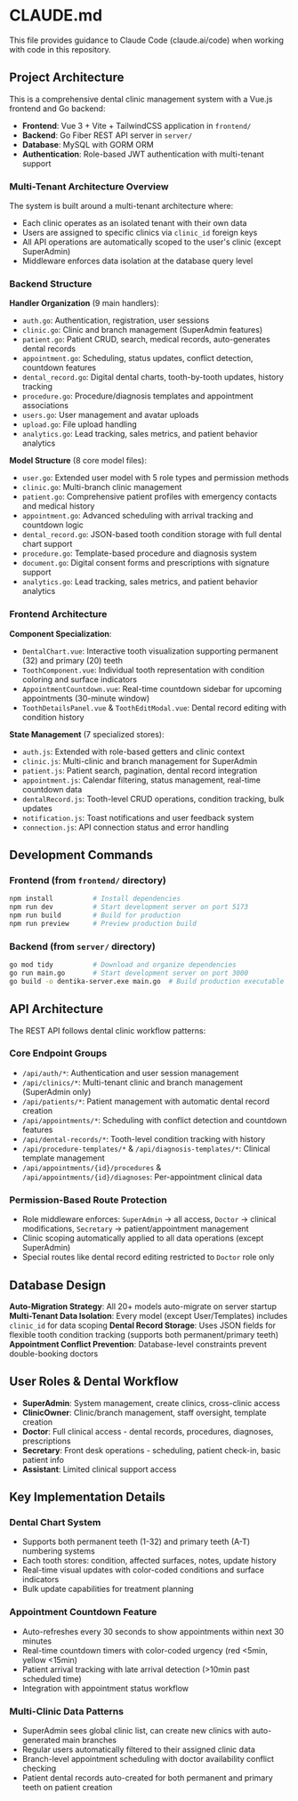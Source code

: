 # CLAUDE.md

This file provides guidance to Claude Code (claude.ai/code) when working with code in this repository.

## Project Architecture

This is a comprehensive dental clinic management system with a Vue.js frontend and Go backend:

- **Frontend**: Vue 3 + Vite + TailwindCSS application in `frontend/`
- **Backend**: Go Fiber REST API server in `server/`
- **Database**: MySQL with GORM ORM
- **Authentication**: Role-based JWT authentication with multi-tenant support

### Multi-Tenant Architecture Overview

The system is built around a multi-tenant architecture where:
- Each clinic operates as an isolated tenant with their own data
- Users are assigned to specific clinics via `clinic_id` foreign keys
- All API operations are automatically scoped to the user's clinic (except SuperAdmin)
- Middleware enforces data isolation at the database query level

### Backend Structure

**Handler Organization** (9 main handlers):
- `auth.go`: Authentication, registration, user sessions
- `clinic.go`: Clinic and branch management (SuperAdmin features)
- `patient.go`: Patient CRUD, search, medical records, auto-generates dental records
- `appointment.go`: Scheduling, status updates, conflict detection, countdown features
- `dental_record.go`: Digital dental charts, tooth-by-tooth updates, history tracking
- `procedure.go`: Procedure/diagnosis templates and appointment associations
- `users.go`: User management and avatar uploads
- `upload.go`: File upload handling
- `analytics.go`: Lead tracking, sales metrics, and patient behavior analytics

**Model Structure** (8 core model files):
- `user.go`: Extended user model with 5 role types and permission methods
- `clinic.go`: Multi-branch clinic management
- `patient.go`: Comprehensive patient profiles with emergency contacts and medical history
- `appointment.go`: Advanced scheduling with arrival tracking and countdown logic
- `dental_record.go`: JSON-based tooth condition storage with full dental chart support
- `procedure.go`: Template-based procedure and diagnosis system
- `document.go`: Digital consent forms and prescriptions with signature support
- `analytics.go`: Lead tracking, sales metrics, and patient behavior analytics

### Frontend Architecture

**Component Specialization**:
- `DentalChart.vue`: Interactive tooth visualization supporting permanent (32) and primary (20) teeth
- `ToothComponent.vue`: Individual tooth representation with condition coloring and surface indicators
- `AppointmentCountdown.vue`: Real-time countdown sidebar for upcoming appointments (30-minute window)
- `ToothDetailsPanel.vue` & `ToothEditModal.vue`: Dental record editing with condition history

**State Management** (7 specialized stores):
- `auth.js`: Extended with role-based getters and clinic context
- `clinic.js`: Multi-clinic and branch management for SuperAdmin
- `patient.js`: Patient search, pagination, dental record integration
- `appointment.js`: Calendar filtering, status management, real-time countdown data
- `dentalRecord.js`: Tooth-level CRUD operations, condition tracking, bulk updates
- `notification.js`: Toast notifications and user feedback system
- `connection.js`: API connection status and error handling

## Development Commands

### Frontend (from `frontend/` directory)
```bash
npm install          # Install dependencies
npm run dev          # Start development server on port 5173
npm run build        # Build for production
npm run preview      # Preview production build
```

### Backend (from `server/` directory)  
```bash
go mod tidy          # Download and organize dependencies
go run main.go       # Start development server on port 3000
go build -o dentika-server.exe main.go  # Build production executable
```

## API Architecture

The REST API follows dental clinic workflow patterns:

### Core Endpoint Groups
- `/api/auth/*`: Authentication and user session management
- `/api/clinics/*`: Multi-tenant clinic and branch management (SuperAdmin only)
- `/api/patients/*`: Patient management with automatic dental record creation
- `/api/appointments/*`: Scheduling with conflict detection and countdown features
- `/api/dental-records/*`: Tooth-level condition tracking with history
- `/api/procedure-templates/*` & `/api/diagnosis-templates/*`: Clinical template management
- `/api/appointments/{id}/procedures` & `/api/appointments/{id}/diagnoses`: Per-appointment clinical data

### Permission-Based Route Protection
- Role middleware enforces: `SuperAdmin` → all access, `Doctor` → clinical modifications, `Secretary` → patient/appointment management
- Clinic scoping automatically applied to all data operations (except SuperAdmin)
- Special routes like dental record editing restricted to `Doctor` role only

## Database Design

**Auto-Migration Strategy**: All 20+ models auto-migrate on server startup
**Multi-Tenant Data Isolation**: Every model (except User/Templates) includes `clinic_id` for data scoping
**Dental Record Storage**: Uses JSON fields for flexible tooth condition tracking (supports both permanent/primary teeth)
**Appointment Conflict Prevention**: Database-level constraints prevent double-booking doctors

## User Roles & Dental Workflow

- **SuperAdmin**: System management, create clinics, cross-clinic access
- **ClinicOwner**: Clinic/branch management, staff oversight, template creation  
- **Doctor**: Full clinical access - dental records, procedures, diagnoses, prescriptions
- **Secretary**: Front desk operations - scheduling, patient check-in, basic patient info
- **Assistant**: Limited clinical support access

## Key Implementation Details

### Dental Chart System
- Supports both permanent teeth (1-32) and primary teeth (A-T) numbering systems
- Each tooth stores: condition, affected surfaces, notes, update history
- Real-time visual updates with color-coded conditions and surface indicators
- Bulk update capabilities for treatment planning

### Appointment Countdown Feature
- Auto-refreshes every 30 seconds to show appointments within next 30 minutes
- Real-time countdown timers with color-coded urgency (red <5min, yellow <15min)
- Patient arrival tracking with late arrival detection (>10min past scheduled time)
- Integration with appointment status workflow

### Multi-Clinic Data Patterns
- SuperAdmin sees global clinic list, can create new clinics with auto-generated main branches
- Regular users automatically filtered to their assigned clinic data
- Branch-level appointment scheduling with doctor availability conflict checking
- Patient dental records auto-created for both permanent and primary teeth on patient creation